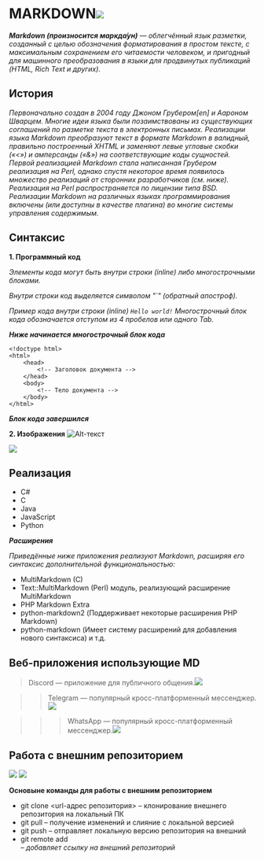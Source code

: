 # **MARKDOWN**![](md.png)

_**Markdown (произносится маркда́ун)** — облегчённый язык разметки, созданный с целью обозначения форматирования в простом тексте, с максимальным сохранением его читаемости человеком, и пригодный для машинного преобразования в языки для продвинутых публикаций (HTML, Rich Text и других)._

## История
_Первоначально создан в 2004 году Джоном Грубером[en] и Аароном Шварцем. Многие идеи языка были позаимствованы из существующих соглашений по разметке текста в электронных письмах. Реализации языка Markdown преобразуют текст в формате Markdown в валидный, правильно построенный XHTML и заменяют левые угловые скобки («<») и амперсанды («&») на соответствующие коды сущностей. Первой реализацией Markdown стала написанная Грубером реализация на Perl, однако спустя некоторое время появилось множество реализаций от сторонних разработчиков (см. ниже). Реализация на Perl распространяется по лицензии типа BSD. Реализации Markdown на различных языках программирования включены (или доступны в качестве плагина) во многие системы управления содержимым._

## Синтаксис
**1. Программный код**

_Элементы кода могут быть внутри строки (inline) либо многострочными блоками._

_Внутри строки код выделяется символом "`" (обратный апостроф)._

_Пример кода внутри строки (inline) `Hello world!`
Многострочный блок кода обозначается отступом из 4 пробелов или одного Tab._

_**Ниже начинается многострочный блок кода**_

    <!doctype html>
    <html>
        <head>
            <!-- Заголовок документа -->
        </head>
        <body>
            <!-- Тело документа -->
        </body>
    </html>

_**Блок кода завершился**_

**2. Изображения**
![Alt-текст](http://example.com/ "Заголовок изображения")

![](md2.jpg)

## Реализация
- C#
- C
- Java
- JavaScript
- Python

_**Расширения**_

_Приведённые ниже приложения реализуют Markdown, расширяя его синтаксис дополнительной функциональностью:_

* MultiMarkdown (C)
 * Text::MultiMarkdown (Perl) модуль, реализующий расширение MultiMarkdown
* PHP Markdown Extra
* python-markdown2 (Поддерживает некоторые расширения PHP Markdown)
* python-markdown (Имеет систему расширений для добавления нового синтаксиса) и т.д.

## Веб-приложения использующие MD

>Discord — приложение для публичного общения.![](dsc.png)

>>Telegram — популярный кросс-платформенный мессенджер.![](tg.jpg)

>>>WhatsApp — популярный кросс-платформенный мессенджер.![](wts.png)

## Работа с внешним репозиторием
![](%D0%A1%D1%85%D0%B5%D0%BC%D0%B0.jpg)
![](%D0%A1%D1%85%D0%B5%D0%BC%D0%B0%20%D0%BA%D0%BE%D0%BC%D0%B0%D0%BD%D0%B4.jpg)

**Основыне команды для работы с внешним репозиторием**
* git clone <url-адрес репозитория> – клонирование внешнего репозитория на  локальный ПК
* git pull – получение изменений и слияние с локальной версией
* git push – отправляет локальную версию репозитория на внешний
* git remote add <name> <address> – добавляет ссылку на внешний репозиторий
